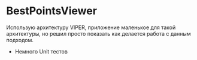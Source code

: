 # BestPointsViewer
Использую архитектуру VIPER, приложение маленькое для такой архитектуры, но решил просто показать как делается работа с данным подходом.
+ Немного Unit тестов
